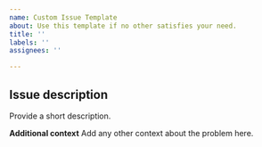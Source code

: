 ```yaml
---
name: Custom Issue Template
about: Use this template if no other satisfies your need.
title: ''
labels: ''
assignees: ''

---
```


## Issue description

Provide a short description.

**Additional context**
Add any other context about the problem here.